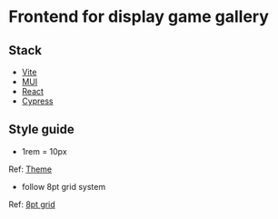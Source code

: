 # Frontend for display game gallery

## Stack

- [Vite](https://vitejs.dev/)
- [MUI](https://mui.com/)
- [React](https://reactjs.org/)
- [Cypress](https://www.cypress.io/)


## Style guide

- 1rem = 10px 

Ref: [Theme](./src/theme.css)

- follow 8pt grid system 

Ref: [8pt grid](https://spec.fm/specifics/8-pt-grid)
